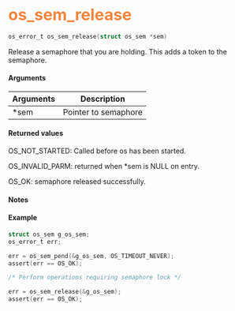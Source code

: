## <font color="#F2853F" style="font-size:24pt"> os_sem_release </font>

```c
os_error_t os_sem_release(struct os_sem *sem)
```

Release a semaphore that you are holding. This adds a token to the semaphore.


#### Arguments

| Arguments | Description |
|-----------|-------------|
| *sem |  Pointer to semaphore  |

#### Returned values

OS_NOT_STARTED: Called before os has been started.

OS_INVALID_PARM: returned when *sem is NULL on entry.

OS_OK: semaphore released successfully.

#### Notes 


#### Example

```c
struct os_sem g_os_sem;
os_error_t err;

err = os_sem_pend(&g_os_sem, OS_TIMEOUT_NEVER);
assert(err == OS_OK);

/* Perform operations requiring semaphore lock */

err = os_sem_release(&g_os_sem);
assert(err == OS_OK);
```
